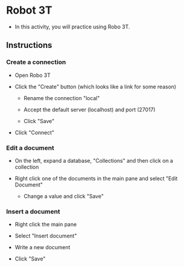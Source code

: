 # Robot 3T

- In this activity, you will practice using Robo 3T.

## Instructions

### Create a connection

- Open Robo 3T

- Click the "Create" button (which looks like a link for some reason)

  - Rename the connection "local"

  - Accept the default server (localhost) and port (27017)

  - Click "Save"

- Click "Connect"

### Edit a document

- On the left, expand a database, "Collections" and then click on a collection

- Right click one of the documents in the main pane and select "Edit Document"

  - Change a value and click "Save"

### Insert a document

- Right click the main pane

- Select "Insert document"

- Write a new document

- Click "Save"
